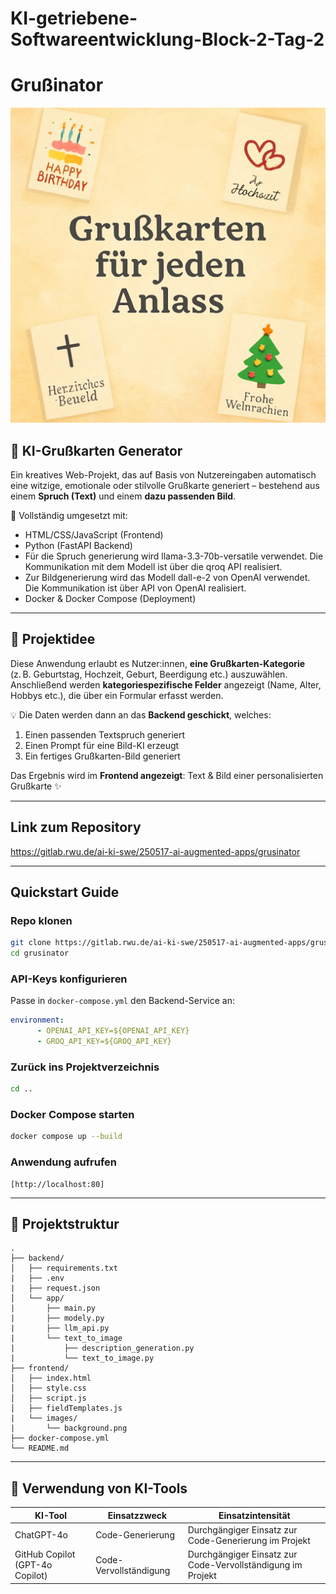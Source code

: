 # KI-getriebene-Softwareentwicklung-Block-2-Tag-2

# Grußinator

![Bild](./frontend/images/background.png)

## 🎉 KI-Grußkarten Generator

Ein kreatives Web-Projekt, das auf Basis von Nutzereingaben automatisch eine witzige, emotionale oder stilvolle Grußkarte generiert – bestehend aus einem **Spruch (Text)** und einem **dazu passenden Bild**.

🚀 Vollständig umgesetzt mit:
- HTML/CSS/JavaScript (Frontend)
- Python (FastAPI Backend)
- Für die Spruch generierung wird llama-3.3-70b-versatile verwendet. Die Kommunikation mit dem Modell ist über die qroq API realisiert.
- Zur Bildgenerierung wird das Modell dall-e-2 von OpenAI verwendet. Die Kommunikation ist über API von OpenAI realisiert.
- Docker & Docker Compose (Deployment)

---

## 🧠 Projektidee

Diese Anwendung erlaubt es Nutzer:innen, **eine Grußkarten-Kategorie** (z. B. Geburtstag, Hochzeit, Geburt, Beerdigung etc.) auszuwählen.  
Anschließend werden **kategoriespezifische Felder** angezeigt (Name, Alter, Hobbys etc.), die über ein Formular erfasst werden.

💡 Die Daten werden dann an das **Backend geschickt**, welches:
1. Einen passenden Textspruch generiert
2. Einen Prompt für eine Bild-KI erzeugt
3. Ein fertiges Grußkarten-Bild generiert

Das Ergebnis wird im **Frontend angezeigt**: Text & Bild einer personalisierten Grußkarte ✨

---

## Link zum Repository

https://gitlab.rwu.de/ai-ki-swe/250517-ai-augmented-apps/grusinator

---

## Quickstart Guide

### Repo klonen

```bash
git clone https://gitlab.rwu.de/ai-ki-swe/250517-ai-augmented-apps/grusinator
cd grusinator
```

### API-Keys konfigurieren

Passe in `docker-compose.yml` den Backend-Service an:

```yaml
environment:
      - OPENAI_API_KEY=${OPENAI_API_KEY} 
      - GROQ_API_KEY=${GROQ_API_KEY}
```

### Zurück ins Projektverzeichnis
```bash 
cd .. 
```

### Docker Compose starten
```bash
docker compose up --build
```

### Anwendung aufrufen
```
[http://localhost:80]
```

---

## 📁 Projektstruktur

```plaintext
.
├── backend/
│   ├── requirements.txt
|   ├── .env
|   ├── request.json
│   └── app/
|       ├── main.py
|       ├── modely.py
|       ├── llm_api.py
|       └── text_to_image
|           ├── description_generation.py
|           └── text_to_image.py
├── frontend/
│   ├── index.html
│   ├── style.css
│   ├── script.js
│   ├── fieldTemplates.js
|   └── images/
|       └── background.png
├── docker-compose.yml
└── README.md
```

---

## 🤖 Verwendung von KI-Tools

|KI-Tool|Einsatzzweck|Einsatzintensität|
|-|-|-|
|ChatGPT-4o|Code-Generierung|Durchgängiger Einsatz zur Code-Generierung im Projekt|
|GitHub Copilot (GPT-4o Copilot)|Code-Vervollständigung|Durchgängiger Einsatz zur Code-Vervollständigung im Projekt|
